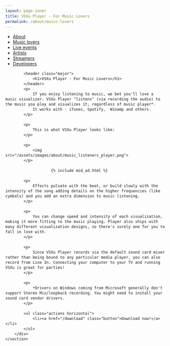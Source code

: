```yaml
---
layout: page-inner
title: VSXu Player - For Music Lovers
permalink: /about/music-lovers
---
```

<div id="main" class="alt">
    <section id="one">
        <div class="inner">
            <ul class="actions horizontal">
                <li><a href="/about" class="button">About</a></li>
                <li><a href="/about/music-lovers" class="button special">Music lovers</a></li>
                <li><a href="/about/live-events" class="button">Live events</a></li>
                <li><a href="/about/artists" class="button">Artists</a></li>
                <li><a href="/about/streamers" class="button">Streamers</a></li>
                <li><a href="/about/developers" class="button">Developers</a></li>
            </ul>

            <header class="major">
                <h1>VSXu Player - For Music Lovers</h1>
            </header>
            <p>
                If you enjoy listening to music, we bet you'll love a music visualizer. VSXu Player "listens" (via recording the audio) to the music you play and visualizes it, regardless of music player*.
                It works with - iTunes, Spotify,  Winamp and others.
            </p>

            <p>
                This is what VSXu Player looks like:
            </p>
            
            <p>
                <img src="/assets/images/about/music_listeners_player.png">
            </p>
            
                        {% include mid_ad.html %}

            <p>
                Effects pulsate with the beat, or build slowly with the intensity of the song adding details on the higher frequencies (like cymbals) and you add an extra dimension to music listening.
            </p>
            
            <p>
                You can change speed and intensity of each visualization, making it more fitting to the music playing. Player also ships with many different visualization designs, so there's surely one for you to fall in love with.
            </p>
            
            <p>
                Since VSXu Player records via the default sound card mixer rather than being bound to any particular media player, you can also record from Line In. Connecting your computer to your TV and running VSXu is great for parties!
            </p>
            
            <p>
                *Drivers on Windows coming from Microsoft generally don't support Stereo Mix/loopback recording. You might need to install your sound card vendor drivers.
            </p>
            
            <ul class="actions horizontal">
                <li><a href="/download" class="button">Download now!</a></li>
            </ul>
        </div>
    </section>
</div>
